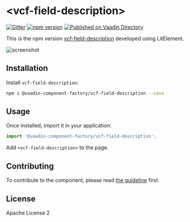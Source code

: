 # &lt;vcf-field-description&gt;

[![Gitter](https://badges.gitter.im/Join%20Chat.svg)](https://gitter.im/vaadin/web-components?utm_source=badge&utm_medium=badge&utm_campaign=pr-badge)
[![npm version](https://badgen.net/npm/v/@vaadin-component-factory/vcf-field-description)](https://www.npmjs.com/package/@vaadin-component-factory/vcf-field-description)
[![Published on Vaadin Directory](https://img.shields.io/badge/Vaadin%20Directory-published-00b4f0.svg)](https://vaadin.com/directory/component/vaadin-component-factoryvcf-field-description)

This is the npm version [vcf-field-description](https://github.com/vaadin-component-factory/vcf-field-description) developed using LitElement.

![screenshot](https://user-images.githubusercontent.com/3392815/not-available1234.gif)

## Installation

Install `vcf-field-description`:

```sh
npm i @vaadin-component-factory/vcf-field-description --save
```

## Usage

Once installed, import it in your application:

```js
import '@vaadin-component-factory/vcf-field-description';
```

Add `<vcf-field-description>` to the page. 

## Contributing

To contribute to the component, please read [the guideline](https://github.com/vaadin/vaadin-core/blob/master/CONTRIBUTING.md) first.

## License

Apache License 2